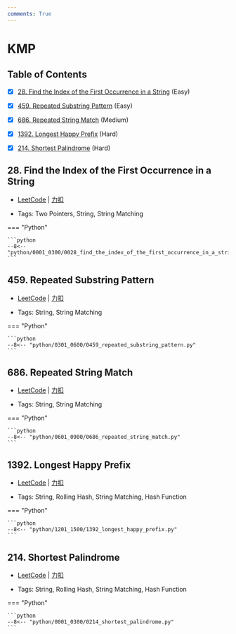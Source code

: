 ```yaml
---
comments: True
---
```


# KMP

## Table of Contents

- [x] [28. Find the Index of the First Occurrence in a String](#28-find-the-index-of-the-first-occurrence-in-a-string) (Easy)
- [x] [459. Repeated Substring Pattern](#459-repeated-substring-pattern) (Easy)
- [x] [686. Repeated String Match](#686-repeated-string-match) (Medium)
- [x] [1392. Longest Happy Prefix](#1392-longest-happy-prefix) (Hard)
- [x] [214. Shortest Palindrome](#214-shortest-palindrome) (Hard)


## 28. Find the Index of the First Occurrence in a String

-    [LeetCode](https://leetcode.com/problems/find-the-index-of-the-first-occurrence-in-a-string/) | [力扣](https://leetcode.cn/problems/find-the-index-of-the-first-occurrence-in-a-string/)

-   Tags: Two Pointers, String, String Matching

=== "Python"

    ```python
    --8<-- "python/0001_0300/0028_find_the_index_of_the_first_occurrence_in_a_string.py"
    ```



## 459. Repeated Substring Pattern

-    [LeetCode](https://leetcode.com/problems/repeated-substring-pattern/) | [力扣](https://leetcode.cn/problems/repeated-substring-pattern/)

-   Tags: String, String Matching

=== "Python"

    ```python
    --8<-- "python/0301_0600/0459_repeated_substring_pattern.py"
    ```



## 686. Repeated String Match

-    [LeetCode](https://leetcode.com/problems/repeated-string-match/) | [力扣](https://leetcode.cn/problems/repeated-string-match/)

-   Tags: String, String Matching

=== "Python"

    ```python
    --8<-- "python/0601_0900/0686_repeated_string_match.py"
    ```



## 1392. Longest Happy Prefix

-    [LeetCode](https://leetcode.com/problems/longest-happy-prefix/) | [力扣](https://leetcode.cn/problems/longest-happy-prefix/)

-   Tags: String, Rolling Hash, String Matching, Hash Function

=== "Python"

    ```python
    --8<-- "python/1201_1500/1392_longest_happy_prefix.py"
    ```



## 214. Shortest Palindrome

-    [LeetCode](https://leetcode.com/problems/shortest-palindrome/) | [力扣](https://leetcode.cn/problems/shortest-palindrome/)

-   Tags: String, Rolling Hash, String Matching, Hash Function

=== "Python"

    ```python
    --8<-- "python/0001_0300/0214_shortest_palindrome.py"
    ```
